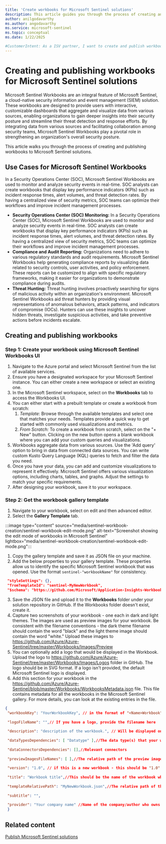 ```yaml
---
title: 'Create workbooks for Microsoft Sentinel solutions'
description: This article guides you through the process of creating and publishing workbooks to Microsoft Sentinel solutions.
author: anilgodavarthy
ms.author: angodavarthy
ms.service: microsoft-sentinel
ms.topic: conceptual 
ms.date: 1/22/2025

#CustomerIntent: As a ISV partner, I want to create and publish workbooks to my Microsoft Sentinel solution so that I can provide insights to my customers.
---
```


# Creating and publishing workbooks for Microsoft Sentinel solutions

Microsoft Sentinel Workbooks are an integral feature of Microsoft Sentinel, a cloud-native security information and event management (SIEM) solution. These workbooks are designed to provide users with interactive, customizable dashboards that aggregate and visualize data from various sources, enabling organizations to gain deeper insights into their security posture and streamline their threat detection and response efforts. By integrating data from various sources and facilitating collaboration among security teams, Microsoft Sentinel Workbooks play a pivotal role in strengthening an organization's overall security posture.

This article walks you through the process of creating and publishing workbooks to Microsoft Sentinel solutions.

## Use Cases for Microsoft Sentinel Workbooks
In a Security Operations Center (SOC), Microsoft Sentinel Workbooks are used to monitor and analyze security events in real-time. SOC analysts can create workbooks that display key performance indicators (KPIs) such as incident response times, alert volumes, and threat detection rates. By having a centralized view of security metrics, SOC teams can optimize their workflows and improve incident management processes.

- **Security Operations Center (SOC) Monitoring:** In a Security Operations Center (SOC), Microsoft Sentinel Workbooks are used to monitor and analyze security events in real-time. SOC analysts can create workbooks that display key performance indicators (KPIs) such as incident response times, alert volumes, and threat detection rates. By having a centralized view of security metrics, SOC teams can optimize their workflows and improve incident management processes.
- **Compliance and Audit Reporting:** Organizations need to adhere to various regulatory standards and audit requirements. Microsoft Sentinel Workbooks help generating compliance reports by visualizing data related to security controls, user activities, and policy enforcement. These reports can be customized to align with specific regulatory frameworks, making it easier for organizations to demonstrate compliance during audits.
- **Threat Hunting:** Threat hunting involves proactively searching for signs of malicious activity within an organization's environment. Microsoft Sentinel Workbooks aid threat hunters by providing visual representations of anomalous behaviors, attack patterns, and indicators of compromise (IOCs). Hunters can use these insights to uncover hidden threats, investigate suspicious activities, and take preventive actions before incidents escalate.

## Creating and publishing workbooks

### Step 1: Create your workbook using Microsoft Sentinel Workbooks UI
1. Navigate to the Azure portal and select Microsoft Sentinel from the list of available services.
1. Ensure you have a designated workspace for your Microsoft Sentinel instance. You can either create a new workspace or select an existing one.
1. In the Microsoft Sentinel workspace, select on the **Workbooks** tab to access the Workbooks UI.
1. You can either start with a prebuilt template or create a workbook from scratch:
    1. *Template:* Browse through the available templates and select one that matches your needs. Templates provide a quick way to get started with commonly used visualizations and metrics.
    1. *From Scratch:* To create a workbook from scratch, select on the "+ New" button. Clicking on the new button opens a blank workbook where you can add your custom queries and visualizations.
1. Workbooks aggregate data from various sources. Use the 'Add query' option to bring in data from connected data sources. You can write custom Kusto Query Language (KQL) queries to fetch and filter the data you need.
1. Once you have your data, you can add and customize visualizations to represent it effectively. Microsoft Sentinel offers various visualization options, including charts, tables, and graphs. Adjust the settings to match your specific requirements.
1. After designing your workbook, save it to your workspace. 

### Step 2: Get the workbook gallery template

1. Navigate to your workbook, select on edit and then advanced editor.
1. Select the **Gallery Template** tab.

:::image type="content" source="media/sentinel-workbook-creation/sentinel-workbook-edit-mode.png" alt-text="Screenshot showing the edit mode of workbooks in Microsoft Sentinel" lightbox="media/sentinel-workbook-creation/sentinel-workbook-edit-mode.png":::   

1. Copy the gallery template and save it as JSON file on your machine.
1. Add the below properties to your gallery template. These properties allow us to identify the specific Microsoft Sentinel workbook that was opened. Use the format `sentinel-"workbookName"` for consistency.

```json
 "styleSettings": {},
 "fromTemplateId": "sentinel-MyNewWorkbook",
 "$schema": "https://github.com/Microsoft/Application-Insights-Workbooks/blob/master/schema/workbook.json"
```
 3. Save the JSON file and upload it to the **Workbooks** folder under your solution repository in GitHub. If the Workbooks folder doesn't exist, create it.
 1. Capture two screenshots of your workbook - one each in dark and light themes. The images are used as preview images for your workbook. Be consistent with the filename conventions - the dark theme filename should contain the word "black" and the light theme image should contain the word "white." Upload these images to https://github.com/Azure/Azure-Sentinel/tree/master/Workbooks/Images/Preview 
 1. You can optionally add a logo that would be displayed in the Workbook. Upload the logo to https://github.com/Azure/Azure-Sentinel/tree/master/Workbooks/Images/Logos folder in GitHub. The logo should be in SVG format. If a logo isn't provided, the default Microsoft Sentinel logo is displayed.
 1. Add this section for your workbook in the https://github.com/Azure/Azure-Sentinel/blob/master/Workbooks/WorkbooksMetadata.json file. This file contains metadata for all the workbooks in the Microsoft Sentinel gallery. For more details, you can look at the existing entries in the file.

```json
{
 "workbookKey": "YourWorkbookKey", // in the format of "<Name>Workbook". Ensure that the key is unique across all workbooks
 
 "logoFileName": "",// If you have a logo, provide the filename here
 
 "description": "description of the workbook.", // Will be displayed on the workbooks blade next to the logo and preview images
 
 "dataTypesDependencies": [ "Datatype" ],//The data type(s) that your workbook queries
 
 "dataConnectorsDependencies": [],//Relevant connectors
 
 "previewImagesFileNames": [ ],//The relative path of the preview images you saved under workbooks/images/previews
 
 "version": "1.0", // if this is a new workbook - this should be "1.0"
 
 "title": "Workbook title",//This should be the name of the workbook which will be displayed in the main workbooks blade - for example "Palo Alto overview"
 
 "templateRelativePath": "MyNewWorkbook.json",//The relative path of the JSON of the template (the gallery template you saved) 
 
 "subtitle": "",
 
 "provider": "Your company name" //Name of the company/author who owns the workbook and is responsible for providing support
 }
```
## Related content

[Publish Microsoft Sentinel solutions](/azure/sentinel/publish-sentinel-solutions)    